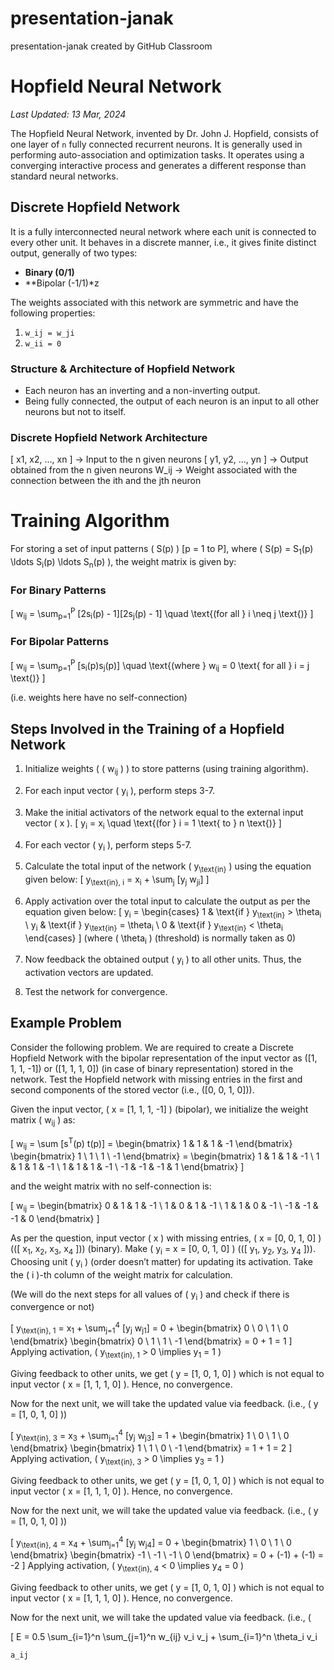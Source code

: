 # presentation-janak
presentation-janak created by GitHub Classroom
# Hopfield Neural Network
*Last Updated: 13 Mar, 2024*

The Hopfield Neural Network, invented by Dr. John J. Hopfield, consists of one layer of `n` fully connected recurrent neurons. It is generally used in performing auto-association and optimization tasks. It operates using a converging interactive process and generates a different response than standard neural networks.

## Discrete Hopfield Network

It is a fully interconnected neural network where each unit is connected to every other unit. It behaves in a discrete manner, i.e., it gives finite distinct output, generally of two types:

- **Binary (0/1)**
- **Bipolar (-1/1)*z

The weights associated with this network are symmetric and have the following properties:
1. `w_ij = w_ji`
2. `w_ii = 0`

### Structure & Architecture of Hopfield Network

- Each neuron has an inverting and a non-inverting output.
- Being fully connected, the output of each neuron is an input to all other neurons but not to itself.

### Discrete Hopfield Network Architecture

[ x1, x2, ..., xn ] -> Input to the n given neurons
[ y1, y2, ..., yn ] -> Output obtained from the n given neurons
W_ij -> Weight associated with the connection between the ith and the jth neuron

# Training Algorithm

For storing a set of input patterns \( S(p) \) [p = 1 to P], where \( S(p) = S<sub>1</sub>(p) \ldots S<sub>i</sub>(p) \ldots S<sub>n</sub>(p) \), the weight matrix is given by:

### For Binary Patterns

\[ w<sub>ij</sub> = \sum<sub>p=1</sub><sup>P</sup> [2s<sub>i</sub>(p) - 1][2s<sub>j</sub>(p) - 1] \quad \text{(for all } i \neq j \text{)} \]

### For Bipolar Patterns

\[ w<sub>ij</sub> = \sum<sub>p=1</sub><sup>P</sup> [s<sub>i</sub>(p)s<sub>j</sub>(p)] \quad \text{(where } w<sub>ij</sub> = 0 \text{ for all } i = j \text{)} \]

(i.e. weights here have no self-connection)

## Steps Involved in the Training of a Hopfield Network

1. Initialize weights \( ( w<sub>ij</sub> ) \) to store patterns (using training algorithm).

2. For each input vector \( y<sub>i</sub> \), perform steps 3-7.

3. Make the initial activators of the network equal to the external input vector \( x \).
\[ y<sub>i</sub> = x<sub>i</sub> \quad \text{(for } i = 1 \text{ to } n \text{)} \]

4. For each vector \( y<sub>i</sub> \), perform steps 5-7.

5. Calculate the total input of the network \( y<sub>\text{in}</sub> \) using the equation given below:
\[ y<sub>\text{in}, i</sub> = x<sub>i</sub> + \sum<sub>j</sub> [y<sub>j</sub> w<sub>ji</sub>] \]

6. Apply activation over the total input to calculate the output as per the equation given below:
\[ y<sub>i</sub> = \begin{cases} 
1 & \text{if } y<sub>\text{in}</sub> > \theta<sub>i</sub> \\
y<sub>i</sub> & \text{if } y<sub>\text{in}</sub> = \theta<sub>i</sub> \\
0 & \text{if } y<sub>\text{in}</sub> < \theta<sub>i</sub> 
\end{cases} \]
(where \( \theta<sub>i</sub> \) (threshold) is normally taken as 0)

7. Now feedback the obtained output \( y<sub>i</sub> \) to all other units. Thus, the activation vectors are updated.

8. Test the network for convergence.

## Example Problem

Consider the following problem. We are required to create a Discrete Hopfield Network with the bipolar representation of the input vector as \([1, 1, 1, -1]\) or \([1, 1, 1, 0]\) (in case of binary representation) stored in the network. Test the Hopfield network with missing entries in the first and second components of the stored vector (i.e., \([0, 0, 1, 0]\)).

Given the input vector, \( x = [1, 1, 1, -1] \) (bipolar), we initialize the weight matrix \( w<sub>ij</sub> \) as:

\[ 
w<sub>ij</sub> = \sum [s<sup>T</sup>(p) t(p)] = \begin{bmatrix} 1 & 1 & 1 & -1 \end{bmatrix} \begin{bmatrix} 1 \\ 1 \\ 1 \\ -1 \end{bmatrix} = \begin{bmatrix} 1 & 1 & 1 & -1 \\ 1 & 1 & 1 & -1 \\ 1 & 1 & 1 & -1 \\ -1 & -1 & -1 & 1 \end{bmatrix} 
\]

and the weight matrix with no self-connection is:

\[ 
w<sub>ij</sub> = \begin{bmatrix} 0 & 1 & 1 & -1 \\ 1 & 0 & 1 & -1 \\ 1 & 1 & 0 & -1 \\ -1 & -1 & -1 & 0 \end{bmatrix} 
\]

As per the question, input vector \( x \) with missing entries, \( x = [0, 0, 1, 0] \) (\([ x<sub>1</sub>, x<sub>2</sub>, x<sub>3</sub>, x<sub>4</sub> ]\)) (binary). Make \( y<sub>i</sub> = x = [0, 0, 1, 0] \) (\([ y<sub>1</sub>, y<sub>2</sub>, y<sub>3</sub>, y<sub>4</sub> ]\)). Choosing unit \( y<sub>i</sub> \) (order doesn’t matter) for updating its activation. Take the \( i \)-th column of the weight matrix for calculation.

(We will do the next steps for all values of \( y<sub>i</sub> \) and check if there is convergence or not)

\[ 
y<sub>\text{in}, 1</sub> = x<sub>1</sub> + \sum<sub>j=1</sub><sup>4</sup> [y<sub>j</sub> w<sub>j1</sub>] = 0 + \begin{bmatrix} 0 \\ 0 \\ 1 \\ 0 \end{bmatrix} \begin{bmatrix} 0 \\ 1 \\ 1 \\ -1 \end{bmatrix} = 0 + 1 = 1 
\]
Applying activation, \( y<sub>\text{in}, 1</sub> > 0 \implies y<sub>1</sub> = 1 \)

Giving feedback to other units, we get \( y = [1, 0, 1, 0] \) which is not equal to input vector \( x = [1, 1, 1, 0] \). Hence, no convergence.

Now for the next unit, we will take the updated value via feedback. (i.e., \( y = [1, 0, 1, 0] \))

\[ 
y<sub>\text{in}, 3</sub> = x<sub>3</sub> + \sum<sub>j=1</sub><sup>4</sup> [y<sub>j</sub> w<sub>j3</sub>] = 1 + \begin{bmatrix} 1 \\ 0 \\ 1 \\ 0 \end{bmatrix} \begin{bmatrix} 1 \\ 1 \\ 0 \\ -1 \end{bmatrix} = 1 + 1 = 2 
\]
Applying activation, \( y<sub>\text{in}, 3</sub> > 0 \implies y<sub>3</sub> = 1 \)

Giving feedback to other units, we get \( y = [1, 0, 1, 0] \) which is not equal to input vector \( x = [1, 1, 1, 0] \). Hence, no convergence.

Now for the next unit, we will take the updated value via feedback. (i.e., \( y = [1, 0, 1, 0] \))

\[ 
y<sub>\text{in}, 4</sub> = x<sub>4</sub> + \sum<sub>j=1</sub><sup>4</sup> [y<sub>j</sub> w<sub>j4</sub>] = 0 + \begin{bmatrix} 1 \\ 0 \\ 1 \\ 0 \end{bmatrix} \begin{bmatrix} -1 \\ -1 \\ -1 \\ 0 \end{bmatrix} = 0 + (-1) + (-1) = -2 
\]
Applying activation, \( y<sub>\text{in}, 4</sub> < 0 \implies y<sub>4</sub> = 0 \)

Giving feedback to other units, we get \( y = [1, 0, 1, 0] \) which is not equal to input vector \( x = [1, 1, 1, 0] \). Hence, no convergence.

Now for the next unit, we will take the updated value via feedback. (i.e., \(


\[ E = 0.5 \sum_{i=1}^n \sum_{j=1}^n w_{ij} v_i v_j + \sum_{i=1}^n \theta_i v_i

`a_ij`
